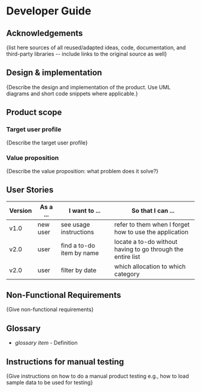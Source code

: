 # Developer Guide

## Acknowledgements

{list here sources of all reused/adapted ideas, code, documentation, and third-party libraries -- include links to the original source as well}

## Design & implementation

{Describe the design and implementation of the product. Use UML diagrams and short code snippets where applicable.}


## Product scope
### Target user profile

{Describe the target user profile}

### Value proposition

{Describe the value proposition: what problem does it solve?}

## User Stories

|Version| As a ... | I want to ...  | So that I can ...                                           |
|--------|----------|----------------|-------------------------------------------------------------|
|v1.0|new user| see usage instructions | refer to them when I forget how to use the application      |
|v2.0|user| find a to-do item by name | locate a to-do without having to go through the entire list |
|v2.0|user| filter by date | which allocation to which category                          |
## Non-Functional Requirements

{Give non-functional requirements}

## Glossary

* *glossary item* - Definition

## Instructions for manual testing

{Give instructions on how to do a manual product testing e.g., how to load sample data to be used for testing}

